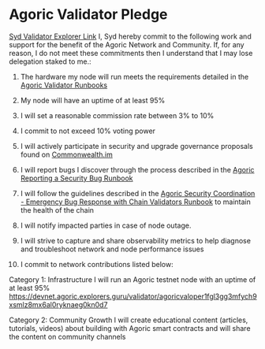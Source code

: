 # Agoric Validator Pledge
[Syd Validator Explorer Link](https://main.explorer.agoric.net/validator/agoricvaloper1j7ywdpe77ysau0kg6ssy9w0ly9y7pavdc22f49)
I, Syd hereby commit to the following work and support for the benefit of the Agoric Network and Community. If, for any reason, I do not meet these commitments then I understand that I may lose delegation staked to me.:

1. The hardware my node will run meets the requirements detailed in the [Agoric Validator Runbooks](https://github.com/Agoric/agoric-sdk/wiki/Runbook%...)

2. My node will have an uptime of at least 95%

3. I will set a reasonable commission rate between 3% to 10%

4. I commit to not exceed 10% voting power

5. I will actively participate in security and upgrade governance proposals found on [Commonwealth.im](https://commonwealth.im/agoric)

6. I will report bugs I discover through the process described in the [Agoric Reporting a Security Bug Runbook](https://github.com/Agoric/agoric-sdk/wiki/Runbook%...)

7. I will follow the guidelines described in the [Agoric Security Coordination - Emergency Bug Response with Chain Validators Runbook](https://github.com/Agoric/agoric-sdk/wiki/Runbook%...) to maintain the health of the chain

8. I will notify impacted parties in case of node outage.

9. I will strive to capture and share observability metrics to help diagnose and troubleshoot network and node performance issues

10. I commit to network contributions listed below:

Category 1: Infrastructure
I will run an Agoric testnet node with an uptime of at least 95%
https://devnet.agoric.explorers.guru/validator/agoricvaloper1fgl3gg3mfych9xsmlz8mx6al0ryknaeg0kn0d7

Category 2: Community Growth
I will create educational content (articles, tutorials, videos) about building with Agoric smart contracts and will share the content on community channels‌ 
